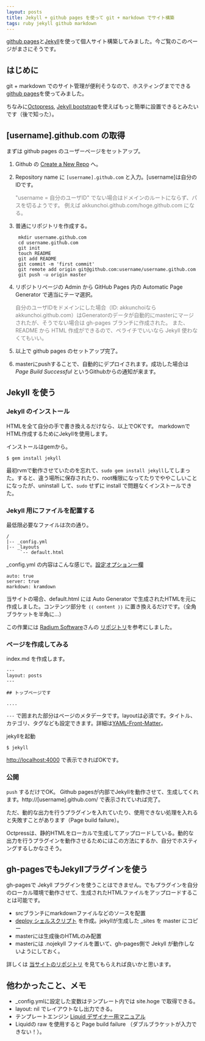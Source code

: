 ```yaml
---
layout: posts
title: Jekyll + github pages を使って git + markdown でサイト構築
tags: ruby jekyll github markdown
---
```


[github pages]と[Jekyll]を使って個人サイト構築してみました。今ご覧のこのページがまさにそうです。

## はじめに

git + markdown でのサイト管理が便利そうなので、ホスティングまでできる[github pages]を使ってみました。

ちなみに[Octopress], [Jekyll bootstrap]を使えばもっと簡単に設置できるとみたいです（後で知った）。

## [username].github.com の取得

まずは github pages のユーザーページをセットアップ。

1. Github の [Create a New Repo](https://github.com/new) へ。
2. Repository name に `[username].github.com` と入力。[username]は自分のIDです。

    <span style="color: grey">
     "username = 自分のユーザID" でない場合はドメインのルートにならず、パスを切るようです。
     例えば akkunchoi.github.com/hoge.github.com になる。
    </span>

3. 普通にリポジトリを作成する。

        mkdir username.github.com
        cd username.github.com
        git init
        touch README
        git add README
        git commit -m 'first commit'
        git remote add origin git@github.com:username/username.github.com
        git push -u origin master

4. リポジトリページの Admin から GitHub Pages 内の Automatic Page Generator で適当にテーマ選択。

    <span style="color: grey">
      自分のユーザIDをドメインにした場合（ID: akkunchoiならakkunchoi.github.com）はGeneratorのデータが自動的にmasterにマージされたが、そうでない場合は gh-pages ブランチに作成された。
      また、README から HTML 作成ができるので、ペライチでいいなら Jekyll 使わなくてもいい。
    </span>


5. 以上で github pages のセットアップ完了。

6. masterにpushすることで、自動的にデプロイされます。成功した場合は *Page Build Successful* というGithubからの通知が来ます。

## Jekyll を使う

### Jekyll のインストール

HTMLを全て自分の手で書き換えるだけなら、以上でOKです。
markdownでHTML作成するためにJekyllを使用します。

インストールはgemから。

    $ gem install jekyll

最初rvmで動作させていたのを忘れて、`sudo gem install jekyll`してしまった。すると、違う場所に保存されたり、root権限になってたりでややこしいことになったが、uninstall して、`sudo` せずに install で問題なくインストールできた。

### Jekyll 用にファイルを配置する

最低限必要なファイルは次の通り。

    /
    |-- _config.yml
    |-- _layouts
         `-- default.html


_config.yml の内容はこんな感じで。[設定オプション一欄](https://github.com/mojombo/jekyll/wiki/Configuration)

    auto: true
    server: true
    markdown: kramdown

当サイトの場合、default.html には Auto Generator で生成されたHTMLを元に作成しました。コンテンツ部分を `｛｛ content ｝｝` に置き換えるだけです。（全角ブラケットを半角に...）

この作業には [Radium Software](http://radiumsoftware.tumblr.com/post/10518849682)さんの
[リポジトリ](https://github.com/unity-yb/unity-yb.github.com)を参考にしました。


### ページを作成してみる

index.md を作成します。

    ---
    layout: posts
    ---
    
    ## トップページです
    
    ....

`---` で囲まれた部分はページのメタデータです。layoutは必須です。タイトル、カテゴリ、タグなども設定できます。詳細は[YAML-Front-Matter](https://github.com/mojombo/jekyll/wiki/YAML-Front-Matter)。


jekyllを起動

    $ jekyll

<http://localhost:4000> で表示できればOKです。

### 公開

`push` するだけでOK。 Github pagesが内部でJekyllを動作させて、生成してくれます。http://[username].github.com/ で表示されていれば完了。

ただ、動的な出力を行うプラグインを入れていたり、使用できない処理を入れると失敗すことがあります（Page build failure）。

Octpressは、静的HTMLをローカルで生成してアップロードしている。動的な出力を行うプラグインを動作させるためにはこの方法にするか、自分でホスティングするしかなさそう。

## gh-pagesでもJekyllプラグインを使う

gh-pagesで Jekyll プラグインを使うことはできません。でもプラグインを自分のローカル環境で動作させて、生成されたHTMLファイルをアップロードすることは可能です。

- srcブランチにmarkdownファイルなどのソースを配置
- [deploy シェルスクリプト](https://github.com/akkunchoi/akkunchoi.github.com/blob/src/deploy) を作成。jekyllが生成した _sites を master にコピー
- masterには生成後のHTMLのみ配置
- masterには .nojekyll ファイルを置いて、gh-pages側で Jekyll が動作しないようにしておく。

詳しくは [当サイトのリポジトリ](https://github.com/akkunchoi/akkunchoi.github.com) を見てもらえれば良いかと思います。

## 他わかったこと、メモ

- _config.ymlに設定した変数はテンプレート内では site.hoge で取得できる。
- layout: nil でレイアウトなし出力できる。
- テンプレートエンジン [Liquid デザイナー用マニュアル](https://github.com/Shopify/liquid/wiki/Liquid-for-Designers)
- Liquidの raw を使用すると Page build failure （ダブルブラケットが入力できない！）。


[Jekyll]: https://github.com/mojombo/jekyll/
[github pages]: http://pages.github.com/
[Octopress]: http://octopress.org/
[Jekyll bootstrap]: http://jekyllbootstrap.com/
[Liquid]: http://liquidmarkup.org/

